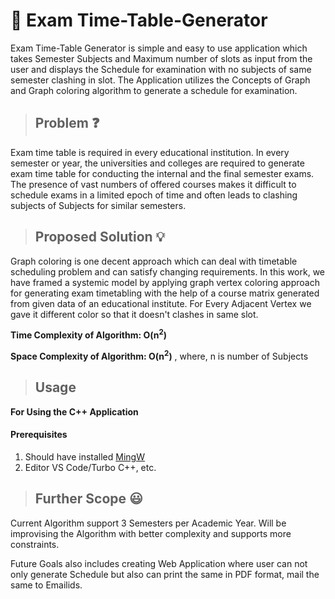# 📅  Exam Time-Table-Generator

Exam Time-Table Generator is simple and easy to use application which takes Semester Subjects and Maximum number of slots as input from the user and displays the Schedule for examination with no subjects of same semester clashing in slot. 
The Application utilizes the Concepts of Graph and Graph coloring algorithm to generate a schedule for examination. 

> ## Problem ❓

Exam time table is required in every educational institution. In every semester or year, the universities and colleges are required to generate exam time table for conducting the internal and the final semester exams. 
The presence of vast numbers of offered courses makes it difficult to schedule exams in a limited epoch of time and often leads to clashing subjects of Subjects for similar semesters.

> ## Proposed Solution 💡

Graph coloring is one decent approach which can deal with timetable scheduling problem and can satisfy changing requirements. 
In this work, we have framed a systemic model by applying graph vertex coloring approach for generating exam timetabling with the help of a course matrix generated from given data of an educational institute.
For Every Adjacent Vertex we gave it different color so that it doesn't clashes in same slot. 

**Time Complexity of Algorithm: O(n<sup>2</sup>)**

**Space Complexity of Algorithm: O(n<sup>2</sup>)** , where, n is number of Subjects 

> ## Usage

__For Using the C++ Application__

#### Prerequisites 
1. Should have installed [MingW](https://www.mingw-w64.org/)
2. Editor VS Code/Turbo C++, etc.

> ## Further Scope 😃

Current Algorithm support 3 Semesters per Academic Year.
Will be improvising the Algorithm with better complexity and supports more constraints. 

Future Goals also includes creating Web Application where user can not only generate Schedule but also can print the same in PDF format, mail the same to Emailids. 